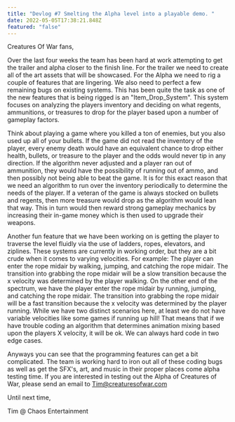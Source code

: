 ```yaml
---
title: "Devlog #7 Smelting the Alpha level into a playable demo. "
date: 2022-05-05T17:38:21.848Z
featured: "false"
---
```

Creatures Of War fans, 

Over the last four weeks the team has been hard at work attempting to get the trailer and alpha closer to the finish line. For the trailer we need to create all of the art assets that will be showcased. For the Alpha we need to rig a couple of features that are lingering. We also need to perfect a few remaining bugs on existing systems. This has been quite the task as one of the new features that is being rigged is an "Item_Drop_System". This system focuses on analyzing the players inventory and deciding on what regents, ammunitions, or treasures to drop for the player based upon a number of gameplay factors. 

Think about playing a game where you killed a ton of enemies, but you also used up all of your bullets. If the game did not read the inventory of the player, every enemy death would have an equivalent chance to drop either health, bullets, or treasure to the player and the odds would never tip in any direction. If the algorithm never adjusted and a player ran out of ammunition, they would have the possibility of running out of ammo, and then possibly not being able to beat the game. It is for this exact reason that we need an algorithm to run over the inventory periodically to determine the needs of the player. If a veteran of the game is always stocked on bullets and regents, then more treasure would drop as the algorithm would lean that way. This in turn would then reward strong gameplay mechanics by increasing their in-game money which is then used to upgrade their weapons.

Another fun feature that we have been working on is getting the player to traverse the level fluidly via the use of ladders, ropes, elevators, and ziplines. These systems are currently in working order, but they are a bit crude when it comes to varying velocities. For example: The player can enter the rope midair by walking, jumping, and catching the rope midair. The transition into grabbing the rope midair will be a slow transition because the x velocity was determined by the player walking. On the other end of the spectrum, we have the player enter the rope midair by running, jumping, and catching the rope midair. The transition into grabbing the rope midair will be a fast transition because the x velocity was determined by the player running. While we have two distinct scenarios here, at least we do not have variable velocities like some games if running up hill! That means that if we have trouble coding an algorithm that determines animation mixing based upon the players X velocity, it will be ok. We can always hard code in two edge cases. 

Anyways you can see that the programming features can get a bit complicated. The team is working hard to iron out all of these coding bugs as well as get the SFX's, art, and music in their proper places come alpha testing time. If you are interested in testing out the Alpha of Creatures of War, please send an email to Tim@creaturesofwar.com



Until next time, 

Tim @ Chaos Entertainment